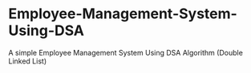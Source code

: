 # Employee-Management-System-Using-DSA
A simple Employee Management System Using DSA Algorithm (Double Linked List)
